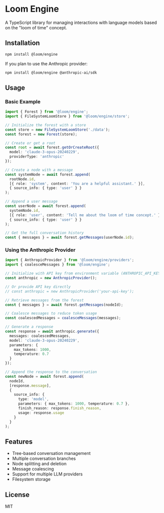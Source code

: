 # Loom Engine

A TypeScript library for managing interactions with language models based on the "loom of time" concept.

## Installation

```bash
npm install @loom/engine
```

If you plan to use the Anthropic provider:

```bash
npm install @loom/engine @anthropic-ai/sdk
```

## Usage

### Basic Example

```typescript
import { Forest } from '@loom/engine';
import { FileSystemLoomStore } from '@loom/engine/store';

// Initialize the forest with a store
const store = new FileSystemLoomStore('./data');
const forest = new Forest(store);

// Create or get a root
const root = await forest.getOrCreateRoot({
  model: 'claude-3-opus-20240229',
  providerType: 'anthropic'
});

// Create a node with a message
const systemNode = await forest.append(
  rootNode.id,
  [{ role: 'system', content: 'You are a helpful assistant.' }],
  { source_info: { type: 'user' } }
);

// Append a user message
const userNode = await forest.append(
  systemNode.id,
  [{ role: 'user', content: 'Tell me about the loom of time concept.' }],
  { source_info: { type: 'user' } }
);

// Get the full conversation history
const { messages } = await forest.getMessages(userNode.id);
```

### Using the Anthropic Provider

```typescript
import { AnthropicProvider } from '@loom/engine/providers';
import { coalesceMessages } from '@loom/engine';

// Initialize with API key from environment variable (ANTHROPIC_API_KEY)
const anthropic = new AnthropicProvider();

// Or provide API key directly
// const anthropic = new AnthropicProvider('your-api-key');

// Retrieve messages from the forest
const { messages } = await forest.getMessages(nodeId);

// Coalesce messages to reduce token usage
const coalescedMessages = coalesceMessages(messages);

// Generate a response
const response = await anthropic.generate({
  messages: coalescedMessages,
  model: 'claude-3-opus-20240229',
  parameters: {
    max_tokens: 1000,
    temperature: 0.7
  }
});

// Append the response to the conversation
const newNode = await forest.append(
  nodeId,
  [response.message],
  { 
    source_info: {
      type: 'model',
      parameters: { max_tokens: 1000, temperature: 0.7 },
      finish_reason: response.finish_reason,
      usage: response.usage
    }
  }
);
```

## Features

- Tree-based conversation management
- Multiple conversation branches
- Node splitting and deletion
- Message coalescing
- Support for multiple LLM providers
- Filesystem storage

## License

MIT
